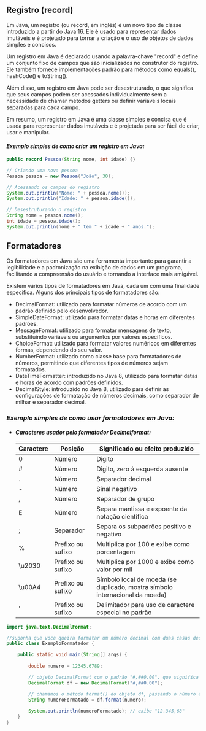 ## **Registro (record)**

Em Java, um registro (ou record, em inglês) é um novo tipo de classe introduzido a partir do Java 16. Ele é usado para representar dados imutáveis e é projetado para tornar a criação e o uso de objetos de dados simples e concisos.

Um registro em Java é declarado usando a palavra-chave "record" e define um conjunto fixo de campos que são inicializados no construtor do registro. Ele também fornece implementações padrão para métodos como equals(), hashCode() e toString().

Além disso, um registro em Java pode ser desestruturado, o que significa que seus campos podem ser acessados individualmente sem a necessidade de chamar métodos getters ou definir variáveis locais separadas para cada campo.

Em resumo, um registro em Java é uma classe simples e concisa que é usada para representar dados imutáveis e é projetada para ser fácil de criar, usar e manipular.

#### ***Exemplo simples de como criar um registro em Java:***

```java
public record Pessoa(String nome, int idade) {}

// Criando uma nova pessoa
Pessoa pessoa = new Pessoa("João", 30);

// Acessando os campos do registro
System.out.println("Nome: " + pessoa.nome());
System.out.println("Idade: " + pessoa.idade());

// Desestruturando o registro
String nome = pessoa.nome();
int idade = pessoa.idade();
System.out.println(nome + " tem " + idade + " anos.");

```

## **Formatadores**

Os formatadores em Java são uma ferramenta importante para garantir a legibilidade e a padronização na exibição de dados em um programa, facilitando a compreensão do usuário e tornando a interface mais amigável.

Existem vários tipos de formatadores em Java, cada um com uma finalidade específica. Alguns dos principais tipos de formatadores são:
 - DecimalFormat: utilizado para formatar números de acordo com um padrão definido pelo desenvolvedor.
 - SimpleDateFormat: utilizado para formatar datas e horas em diferentes padrões.
 - MessageFormat: utilizado para formatar mensagens de texto, substituindo variáveis ou argumentos por valores específicos.
 - ChoiceFormat: utilizado para formatar valores numéricos em diferentes formas, dependendo do seu valor.
 - NumberFormat: utilizado como classe base para formatadores de números, permitindo que diferentes tipos de números sejam formatados.
 - DateTimeFormatter: introduzido no Java 8, utilizado para formatar datas e horas de acordo com padrões definidos.
 - DecimalStyle: introduzido no Java 8, utilizado para definir as configurações de formatação de números decimais, como separador de milhar e separador decimal.
 
### ***Exemplo simples de como usar formatadores em Java:***

 - #### ***Caracteres usador pelo formatador Decimalformat:***
   | Caractere | Posição | Significado ou efeito produzido |
   | - | - | - |
   | 0 | Número | Digito |
   | # | Número | Digito, zero à esquerda ausente |
   | . | Número | Separador decimal |
   | - | Número | Sinal negativo |
   | , | Número | Separador de grupo |
   | E | Número | Separa mantissa e expoente da notação científica |
   | ; | Separador | Separa os subpadrões positivo e negativo |
   | % | Prefixo ou sufixo | Multiplica por 100 e exibe como porcentagem |
   | \u2030 | Prefixo ou sufixo | Multiplica por 1000 e exibe como valor por mil |
   | \u00A4 | Prefixo ou sufixo | Símbolo local de moeda (se duplicado, mostra símbolo internacional da moeda) |
   | ' | Prefixo ou sufixo | Delimitador para uso de caractere especial no padrão |
   
```java
import java.text.DecimalFormat;

//suponha que você queira formatar um número decimal com duas casas decimais e separador de milhar. Para isso, você pode criar um objeto do tipo DecimalFormat e definir o padrão desejado
public class ExemploFormatador {

    public static void main(String[] args) {
        
        double numero = 12345.6789;

        // objeto DecimalFormat com o padrão "#,##0.00", que significa que o número deve ser formatado com separador de milhar e duas casas decimais
        DecimalFormat df = new DecimalFormat("#,##0.00");

        // chamamos o método format() do objeto df, passando o número a ser formatado como parâmetro
        String numeroFormatado = df.format(numero);
        
        System.out.println(numeroFormatado); // exibe "12.345,68"
    }
}
```
